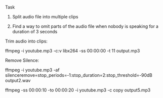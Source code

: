 Task

1) Split audio file into multiple clips

2) Find a way to omit parts of the audio file when nobody is speaking for a duration of 3 seconds

Trim audio into clips:

ffmpeg -i youtube.mp3 -c:v libx264 -ss 00:00:00 -t 11 output.mp3

Remove Silence:

ffmpeg -i youtube.mp3 -af silenceremove=stop_periods=-1:stop_duration=2:stop_threshold=-90dB output2.wav


ffmpeg -ss 00:00:10 -to 00:00:20 -i youtube.mp3 -c copy output5.mp3


